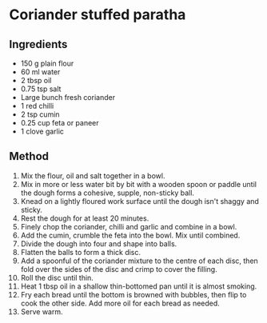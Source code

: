 # Coriander stuffed paratha

## Ingredients

* 150 g plain flour
* 60 ml water
* 2 tbsp oil
* 0.75 tsp salt
* Large bunch fresh coriander
* 1 red chilli
* 2 tsp cumin
* 0.25 cup feta or paneer
* 1 clove garlic

## Method

1. Mix the flour, oil and salt together in a bowl.
2. Mix in more or less water bit by bit with a wooden spoon or paddle until the dough forms a cohesive, supple, non-sticky ball.
3. Knead on a lightly floured work surface until the dough isn't shaggy and sticky.
4. Rest the dough for at least 20 minutes.
5. Finely chop the coriander, chilli and garlic and combine in a bowl.
6. Add the cumin, crumble the feta into the bowl. Mix until combined.
7. Divide the dough into four and shape into balls.
8. Flatten the balls to form a thick disc.
9. Add a spoonful of the coriander mixture to the centre of each disc, then fold over the sides of the disc and crimp to cover the filling.
10. Roll the disc until thin.
11. Heat 1 tbsp oil in a shallow thin-bottomed pan until it is almost smoking.
12. Fry each bread until the bottom is browned with bubbles, then flip to cook the other side. Add more oil for each bread as needed.
13. Serve warm.


